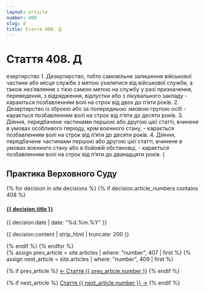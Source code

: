 ```yaml
---
layout: article
number: 408
slug: d
title: Стаття 408. Д
---
```


# Стаття 408. Д

езертирство 1. Дезертирство, тобто самовільне залишення військової частини або місця служби з метою ухилитися від військової служби, а також нез’явлення з тією самою метою на службу у разі призначення, переведення, з відрядження, відпустки або з лікувального закладу - караються позбавленням волі на строк від двох до п’яти років. 2. Дезертирство із зброєю або за попередньою змовою групою осіб - карається позбавленням волі на строк від п’яти до десяти років. 3. Діяння, передбачене частинами першою або другою цієї статті, вчинене в умовах особливого періоду, крім воєнного стану, - карається позбавленням волі на строк від п’яти до десяти років. 4. Діяння, передбачене частинами першою або другою цієї статті, вчинене в умовах воєнного стану або в бойовій обстановці, - карається позбавленням волі на строк від п’яти до дванадцяти років. {

## Практика Верховного Суду

<div class="decisions-container">
{% for decision in site.decisions %}
  {% if decision.article_numbers contains 408 %}
    <div class="decision-item">
      <h4><a href="{{ decision.url }}">{{ decision.title }}</a></h4>
      <p class="decision-date">{{ decision.date | date: "%d.%m.%Y" }}</p>
      <p class="decision-excerpt">{{ decision.content | strip_html | truncate: 200 }}</p>
    </div>
  {% endif %}
{% endfor %}
</div>

<div class="article-navigation">
  {% assign prev_article = site.articles | where: "number", 407 | first %}
  {% assign next_article = site.articles | where: "number", 409 | first %}
  
  {% if prev_article %}
    <a href="{{ prev_article.url }}" class="prev-article">← Стаття {{ prev_article.number }}</a>
  {% endif %}
  
  {% if next_article %}
    <a href="{{ next_article.url }}" class="next-article">Стаття {{ next_article.number }} →</a>
  {% endif %}
</div>
